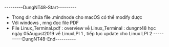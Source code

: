 ---------DungNT48-Start---------
- Trong dir chứa file .mindnode cho macOS có thể modify được
- Với windows , mng đọc file PDF 
- File Linux_Terminal.pdf : overview về Linux_Terminal : dungnt48 học ngày 05August2019 về LinuxLPI 1 , tiếp tục update cho Linux LPI 2 
----------DungNT48-End----------